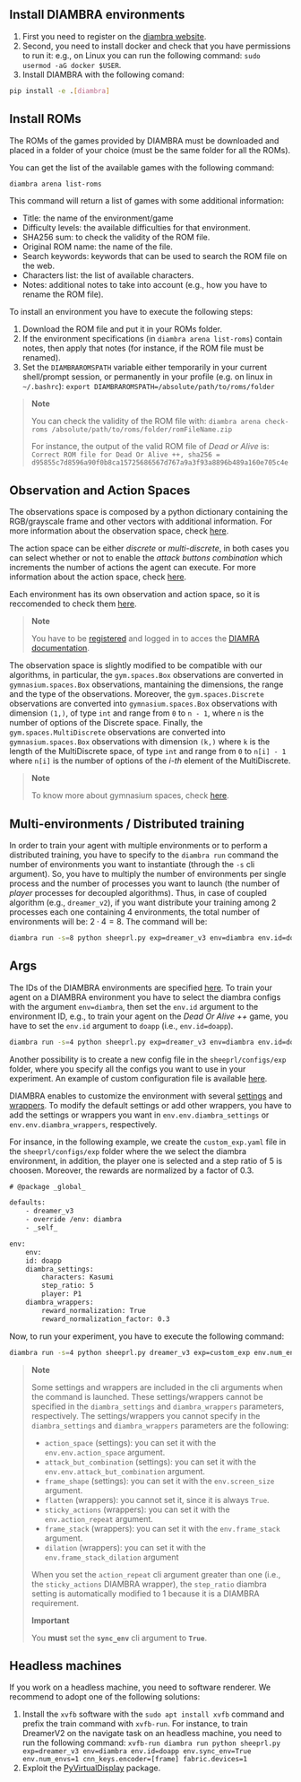 ## Install DIAMBRA environments
1. First you need to register on the [diambra website](https://diambra.ai/register/).
2. Second, you need to install docker and check that you have permissions to run it: e.g., on Linux you can run the following command: `sudo usermod -aG docker $USER`.
3. Install DIAMBRA with the following comand:
```bash
pip install -e .[diambra]
```

## Install ROMs
The ROMs of the games provided by DIAMBRA must be downloaded and placed in a folder of your choice (must be the same folder for all the ROMs).

You can get the list of the available games with the following command:
```bash
diambra arena list-roms
```

This command will return a list of games with some additional information:
* Title: the name of the environment/game
* Difficulty levels: the available difficulties for that environment.
* SHA256 sum: to check the validity of the ROM file.
* Original ROM name: the name of the file.
* Search keywords: keywords that can be used to search the ROM file on the web.
* Characters list: the list of available characters.
* Notes: additional notes to take into account (e.g., how you have to rename the ROM file).

To install an environment you have to execute the following steps:
1. Download the ROM file and put it in your ROMs folder.
2. If the environment specifications (in `diambra arena list-roms`) contain notes, then apply that notes (for instance, if the ROM file must be renamed).
3. Set the `DIAMBRAROMSPATH` variable either temporarily in your current shell/prompt session, or permanently in your profile (e.g. on linux in `~/.bashrc`): `export DIAMBRAROMSPATH=/absolute/path/to/roms/folder`

> **Note**
>
> You can check the validity of the ROM file with: `diambra arena check-roms /absolute/path/to/roms/folder/romFileName.zip` 
>
> For instance, the output of the valid ROM file of *Dead or Alive* is: `Correct ROM file for Dead Or Alive ++, sha256 = d95855c7d8596a90f0b8ca15725686567d767a9a3f93a8896b489a160e705c4e`

## Observation and Action Spaces
The observations space is composed by a python dictionary containing the RGB/grayscale frame and other vectors with additional information. For more information about the observation space, check [here](https://docs.diambra.ai/envs/#observation-space).

The action space can be either *discrete* or *multi-discrete*, in both cases you can select whether or not to enable the *attack buttons combination* which increments the number of actions the agent can execute. For more information about the action space, check [here](https://docs.diambra.ai/envs/#action-spaces).

Each environment has its own observation and action space, so it is reccomended to check them [here](https://docs.diambra.ai/envs/games/).

> **Note**
>
> You have to be [registered](https://diambra.ai/register/) and logged in to acces the [DIAMRA documentation](https://docs.diambra.ai/).

The observation space is slightly modified to be compatible with our algorithms, in particular, the `gym.spaces.Box` observations are converted in `gymnasium.spaces.Box` observations, mantaining the dimensions, the range and the type of the observations. Moreover, the `gym.spaces.Discrete` observations are converted into `gymnasium.spaces.Box` observations with dimension `(1,)`, of type `int` and range from `0` to `n - 1`, where `n` is the number of options of the Discrete space. Finally, the  `gym.spaces.MultiDiscrete` observations are converted into `gymnasium.spaces.Box` observations with dimension `(k,)` where `k` is the length of the MultiDiscrete space, of type `int` and range from `0` to `n[i] - 1` where `n[i]` is the number of options of the *i-th* element of the MultiDiscrete.

> **Note**
>
> To know more about gymnasium spaces, check [here](https://gymnasium.farama.org/api/spaces/fundamental/).

## Multi-environments / Distributed training
In order to train your agent with multiple environments or to perform a distributed training, you have to specify to the `diambra run` command the number of environments you want to instantiate  (through the `-s` cli argument). So, you have to multiply the number of environments per single process and the number of processes you want to launch (the number of *player* processes for decoupled algorithms). Thus, in case of coupled algorithm (e.g., `dreamer_v2`), if you want distribute your training among $2$ processes each one containing $4$ environments, the total number of environments will be: $2 \cdot 4 = 8$. The command will be:
```bash
diambra run -s=8 python sheeprl.py exp=dreamer_v3 env=diambra env.id=doapp env.num_envs=4 env.sync_env=True cnn_keys.encoder=[frame] fabric.devices=2
```

## Args
The IDs of the DIAMBRA environments are specified [here](https://docs.diambra.ai/envs/games/). To train your agent on a DIAMBRA environment you have to select the diambra configs with the argument `env=diambra`, then set the `env.id` argument to the environment ID, e.g., to train your agent on the *Dead Or Alive ++* game, you have to set the `env.id` argument to `doapp` (i.e., `env.id=doapp`).

```bash
diambra run -s=4 python sheeprl.py exp=dreamer_v3 env=diambra env.id=doapp env.num_envs=4
```

Another possibility is to create a new config file in the `sheeprl/configs/exp` folder, where you specify all the configs you want to use in your experiment. An example of custom configuration file is available [here](../sheeprl/configs/exp/dreamer_v3_L_doapp.yaml).

DIAMBRA enables to customize the environment with several [settings](https://docs.diambra.ai/envs/#general-environment-settings) and [wrappers](https://docs.diambra.ai/wrappers/).
To modify the default settings or add other wrappers, you have to add the settings or wrappers you want in `env.env.diambra_settings` or `env.env.diambra_wrappers`, respectively.

For insance, in the following example, we create the `custom_exp.yaml` file in the `sheeprl/configs/exp` folder where the we select the diambra environment, in addition, the player one is selected and a step ratio of $5$ is choosen. Moreover, the rewards are normalized by a factor of $0.3$.


```diff
# @package _global_

defaults:
    - dreamer_v3
    - override /env: diambra 
    - _self_

env:
    env:
    id: doapp
    diambra_settings:
        characters: Kasumi
        step_ratio: 5
        player: P1
    diambra_wrappers:
        reward_normalization: True
        reward_normalization_factor: 0.3
```

Now, to run your experiment, you have to execute the following command:
```bash
diambra run -s=4 python sheeprl.py dreamer_v3 exp=custom_exp env.num_envs=4
```

> **Note**
>
> Some settings and wrappers are included in the cli arguments when the command is launched. These settings/wrappers cannot be specified in the `diambra_settings` and `diambra_wrappers` parameters, respectively.
> The settings/wrappers you cannot specify in the `diambra_settings` and `diambra_wrappers` parameters are the following:
> * `action_space` (settings): you can set it with the `env.env.action_space` argument.
> * `attack_but_combination` (settings): you can set it with the `env.env.attack_but_combination` argument.
> * `frame_shape` (settings): you can set it with the `env.screen_size` argument.
> * `flatten` (wrappers): you cannot set it, since it is always `True`.
> * `sticky_actions` (wrappers): you can set it with the `env.action_repeat` argument.
> * `frame_stack` (wrappers): you can set it with the `env.frame_stack` argument.
> * `dilation` (wrappers): you can set it with the `env.frame_stack_dilation` argument
>
> When you set the `action_repeat` cli argument greater than one (i.e., the `sticky_actions` DIAMBRA wrapper), the `step_ratio` diambra setting is automatically modified to $1$ because it is a DIAMBRA requirement.
>
> **Important**
>
> You **must** set the **`sync_env`** cli argument to **`True`**.

## Headless machines

If you work on a headless machine, you need to software renderer. We recommend to adopt one of the following solutions:
1. Install the `xvfb` software with the `sudo apt install xvfb` command and prefix the train command with `xvfb-run`. For instance, to train DreamerV2 on the navigate task on an headless machine, you need to run the following command: `xvfb-run diambra run python sheeprl.py exp=dreamer_v3 env=diambra env.id=doapp env.sync_env=True env.num_envs=1 cnn_keys.encoder=[frame] fabric.devices=1`
2. Exploit the [PyVirtualDisplay](https://github.com/ponty/PyVirtualDisplay) package.